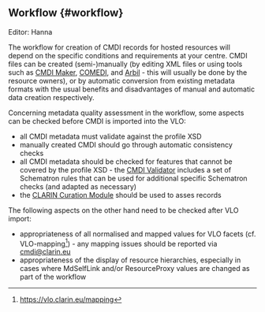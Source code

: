 ## Workflow {#workflow}

Editor: Hanna

The workflow for creation of CMDI records for hosted resources will depend on the specific conditions and requirements at your centre. CMDI files can be created (semi-)manually (by editing XML files or using tools such as [CMDI Maker](http://cmdi-maker.uni-koeln.de/), [COMEDI](http://clarino.uib.no/comedi/), and [Arbil](https://tla.mpi.nl/tools/tla-tools/arbil/) - this will usually be done by the resource owners), or by automatic conversion from existing metadata formats with the usual benefits and disadvantages of manual and automatic data creation respectively.

Concerning metadata quality assessment in the workflow, some aspects can be checked before CMDI is imported into the VLO:

*   all CMDI metadata must validate against the profile XSD
*   manually created CMDI should go through automatic consistency checks
*   all CMDI metadata should be checked for features that cannot be covered by the profile XSD - the [CMDI Validator](https://github.com/clarin-eric/cmdi-instance-validator/releases/latest) includes a set of Schematron rules that can be used for additional specific Schematron checks (and adapted as necessary)
*   the [CLARIN Curation Module](https://clarin.oeaw.ac.at/curate/) should be used to asses records

The following aspects on the other hand need to be checked after VLO import:

*   appropriateness of all normalised and mapped values for VLO facets (cf. VLO-mapping[^2]) - any mapping issues should be reported via cmdi@clarin.eu
*   appropriateness of the display of resource hierarchies, especially in cases where MdSelfLink and/or ResourceProxy values are changed as part of the workflow

[^2]: https://vlo.clarin.eu/mapping